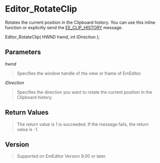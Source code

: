 # Editor\_RotateClip

Rotates the current position in the Clipboard history. You can use this inline function or explicitly send the [EE\_CLIP\_HISTORY](../message/ee_clip_history)
message.

Editor\_RotateClip( HWND hwnd, int iDirection );

## Parameters

_hwnd_

> Specifies the window handle of the view or frame of EmEditor.

_iDirection_

> Specifies the direction you want to rotate the current position in the Clipboard history.

## Return Values

> The return value is 1 is succeeded. If the message fails, the return value is -1.

## Version

> Supported on EmEditor Version 9.00 or later.
